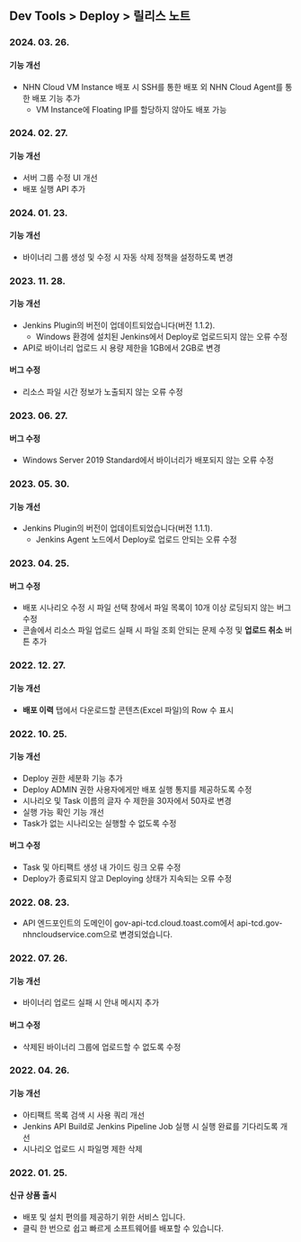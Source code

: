 ## Dev Tools > Deploy > 릴리스 노트

### 2024. 03. 26.
#### 기능 개선
* NHN Cloud VM Instance 배포 시 SSH를 통한 배포 외 NHN Cloud Agent를 통한 배포 기능 추가
    * VM Instance에 Floating IP를 할당하지 않아도 배포 가능

### 2024. 02. 27.
#### 기능 개선
* 서버 그룹 수정 UI 개선
* 배포 실행 API 추가

### 2024. 01. 23.
#### 기능 개선
* 바이너리 그룹 생성 및 수정 시 자동 삭제 정책을 설정하도록 변경

### 2023. 11. 28.
#### 기능 개선
* Jenkins Plugin의 버전이 업데이트되었습니다(버전 1.1.2).
  * Windows 환경에 설치된 Jenkins에서 Deploy로 업로드되지 않는 오류 수정
* API로 바이너리 업로드 시 용량 제한을 1GB에서 2GB로 변경
#### 버그 수정
* 리소스 파일 시간 정보가 노출되지 않는 오류 수정

### 2023. 06. 27.
#### 버그 수정
* Windows Server 2019 Standard에서 바이너리가 배포되지 않는 오류 수정

### 2023. 05. 30.
#### 기능 개선
* Jenkins Plugin의 버전이 업데이트되었습니다(버전 1.1.1).
    * Jenkins Agent 노드에서 Deploy로 업로드 안되는 오류 수정

### 2023. 04. 25. 
#### 버그 수정
* 배포 시나리오 수정 시 파일 선택 창에서 파일 목록이 10개 이상 로딩되지 않는 버그 수정
* 콘솔에서 리소스 파일 업로드 실패 시 파일 조회 안되는 문제 수정 및 **업로드 취소** 버튼 추가

### 2022. 12. 27.
#### 기능 개선
* **배포 이력** 탭에서 다운로드할 콘텐츠(Excel 파일)의 Row 수 표시

### 2022. 10. 25.
#### 기능 개선
* Deploy 권한 세분화 기능 추가
* Deploy ADMIN 권한 사용자에게만 배포 실행 통지를 제공하도록 수정
* 시나리오 및 Task 이름의 글자 수 제한을 30자에서 50자로 변경
* 실행 가능 확인 기능 개선
* Task가 없는 시나리오는 실행할 수 없도록 수정
#### 버그 수정
* Task 및 아티팩트 생성 내 가이드 링크 오류 수정
* Deploy가 종료되지 않고 Deploying 상태가 지속되는 오류 수정

### 2022. 08. 23.
* API 엔드포인트의 도메인이 gov-api-tcd.cloud.toast.com에서 api-tcd.gov-nhncloudservice.com으로 변경되었습니다.

### 2022. 07. 26.
#### 기능 개선
* 바이너리 업로드 실패 시 안내 메시지 추가
#### 버그 수정
* 삭제된 바이너리 그룹에 업로드할 수 없도록 수정

### 2022. 04. 26.
#### 기능 개선
* 아티팩트 목록 검색 시 사용 쿼리 개선
* Jenkins API Build로 Jenkins Pipeline Job 실행 시 실행 완료를 기다리도록 개선
* 시나리오 업로드 시 파일명 제한 삭제

### 2022. 01. 25.
#### 신규 상품 출시
* 배포 및 설치 편의를 제공하기 위한 서비스 입니다.
* 클릭 한 번으로 쉽고 빠르게 소프트웨어를 배포할 수 있습니다.